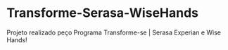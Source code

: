 # Transforme-Serasa-WiseHands
 Projeto realizado peço Programa Transforme-se | Serasa Experian e Wise Hands!
